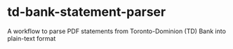 # td-bank-statement-parser
A workflow to parse PDF statements from Toronto-Dominion (TD) Bank into plain-text format
